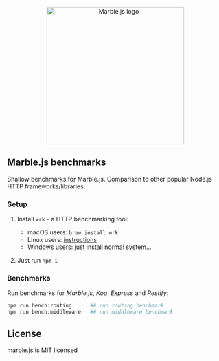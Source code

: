 <p align="center">
  <a href="http://marblejs.com">
    <img src="https://github.com/marblejs/marble/blob/master/assets/img/logo.png?raw=true" width="320" alt="Marble.js logo"/>
  </a>
</p>

## Marble.js benchmarks

Shallow benchmarks for Marble.js. Comparison to other popular Node.js HTTP frameworks/libraries.

### Setup

1. Install `wrk` - a HTTP benchmarking tool:
    - macOS users: `brew install wrk`
    - Linux users: [instructions](https://github.com/wg/wrk/wiki/Installing-Wrk-on-Linux)
    - Windows users: just install normal system...

2. Just run `npm i`

### Benchmarks

Run benchmarks for *Marble.js*, *Koa*, *Express* and *Restify*:
```bash
npm run bench:routing      ## run routing benchmark
npm run bench:middleware   ## run middleware benchmark
```

## License

marble.js is MIT licensed
